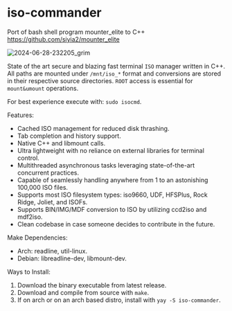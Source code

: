 # iso-commander
Port of bash shell program mounter_elite to C++ 
https://github.com/siyia2/mounter_elite

![2024-06-28-232205_grim](https://github.com/siyia2/iso-commander/assets/46220960/bb217f51-5703-4caf-a77a-ce2833c3829b)

State of the art secure and blazing fast terminal `ISO` manager written in C++. All paths are mounted under `/mnt/iso_*` format and conversions are stored in their respective source directories. `ROOT` access is essential for `mount&umount` operations.

For best experience execute with: `sudo isocmd`.

Features:
* Cached ISO management for reduced disk thrashing.
* Tab completion and history support.
* Native C++ and libmount calls.
* Ultra lightweight with no reliance on external libraries for terminal control.
* Multithreaded asynchronous tasks leveraging state-of-the-art concurrent practices.
* Capable of seamlessly handling anywhere from 1 to an astonishing 100,000 ISO files.
* Supports most ISO filesystem types: iso9660, UDF, HFSPlus, Rock Ridge, Joliet, and ISOFs.
* Supports BIN/IMG/MDF conversion to ISO by utilizing ccd2iso and mdf2iso.
* Clean codebase in case someone decides to contribute in the future.

Make Dependencies:
- Arch: readline, util-linux.
- Debian: libreadline-dev, libmount-dev.

Ways to Install:
1) Download the binary executable from latest release.
2) Download and compile from source with `make`.
3) If on arch or on an arch based distro, install with `yay -S iso-commander`.
